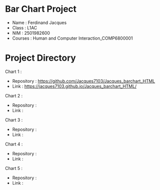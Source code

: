 # Bar Chart Project
- Name : Ferdinand Jacques
- Class : L1AC
- NIM : 2501982600
- Courses : Human and Computer Interaction_COMP6800001

# Project Directory
Chart 1 :
- Repository : https://github.com/Jacques7103/Jacques_barchart_HTML
- Link : https://jacques7103.github.io/Jacques_barchart_HTML/

Chart 2 :
- Repository :
- Link :

Chart 3 :
- Repository :
- Link :

Chart 4 :
- Repository :
- Link :

Chart 5 :
- Repository :
- Link :
